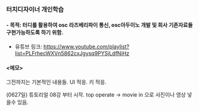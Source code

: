 ### 터치디자이너 개인학습

#### - 목적: 터디를 활용하여 osc 라즈베리파이 통신, osc아두이노 개발 및 회사 기존자료들 구현가능하도록 하기 위함.

- 유튜브 링크: 
https://www.youtube.com/playlist?list=PLFrhecWXVn5862cxJgysq9PYSjLdfNiHz

#### <메모>

그전까지는 기본적인 내용들. UI 적응. 키 적응.

(0627일)
튜토리얼 08강 부터 시작.
top operate -> movie in 으로 사진이나 영상 넣을수 있음. 